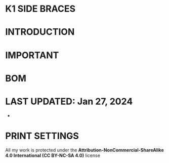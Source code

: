 # K1 SIDE BRACES

# INTRODUCTION

# IMPORTANT

# BOM

# LAST UPDATED: Jan 27, 2024
-

# PRINT SETTINGS




All my work is protected under the **Attribution-NonCommercial-ShareAlike 4.0 International (CC BY-NC-SA 4.0)** license

